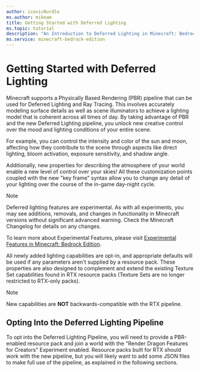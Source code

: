 ```yaml
---
author: iconicNurdle
ms.author: mikeam
title: Getting Started with Deferred Lighting
ms.topic: tutorial
description: "An Introduction to Deferred Lighting in Minecraft: Bedrock Edition."
ms.service: minecraft-bedrock-edition
---
```


# Getting Started with Deferred Lighting

Minecraft supports a Physically Based Rendering (PBR) pipeline that can be used for Deferred Lighting and Ray Tracing. This involves accurately modeling surface details as well as scene illuminators to achieve a lighting model that is coherent across all times of day. By taking advantage of PBR and the new Deferred Lighting pipeline, you unlock new creative control over the mood and lighting conditions of your entire scene.

For example, you can control the intensity and color of the sun and moon, affecting how they contribute to the scene through aspects like direct lighting, bloom activation, exposure sensitivity, and shadow angle.

Additionally, new properties for describing the atmosphere of your world enable a new level of control over your skies! All these customization points coupled with the new "key frame" syntax allow you to change any detail of your lighting over the course of the in-game day-night cycle.

> [!NOTE]
> Deferred lighting features are experimental. As with all experiments, you may see additions, removals, and changes in functionality in Minecraft versions without significant advanced warning. Check the Minecraft Changelog for details on any changes.
>
>To learn more about Experimental Features, please visit [Experimental Features in Minecraft: Bedrock Edition](../ExperimentalFeaturesToggle.md).

All newly added lighting capabilities are opt-in, and appropriate defaults will be used if any parameters aren't supplied by a resource pack. These properties are also designed to complement and extend the existing Texture Set capabilities found in RTX resource packs (Texture Sets are no longer restricted to RTX-only packs).

> [!NOTE]
> New capabilities are **NOT** backwards-compatible with the RTX pipeline.

## Opting Into the Deferred Lighting Pipeline

To opt into the Deferred Lighting Pipeline, you will need to provide a PBR-enabled resource pack and join a world with the "Render Dragon Features for Creators" Experiment enabled. Resource packs built for RTX should work with the new pipeline, but you will likely want to add some JSON files to make full use of the pipeline, as explained in the following sections.
